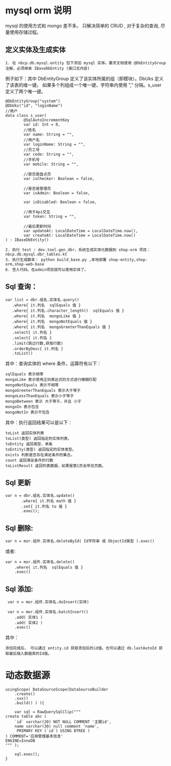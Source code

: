 # mysql orm 说明

mysql 的使用方式和 mongo 差不多。
只解决简单的 CRUD , 对于复杂的查询, 尽量使用存储过程。


## 定义实体及生成实体

    1. 在 nbcp.db.mysql.entity 包下添加 mysql 实体。要求文档使用 @DbEntityGroup 注解，必须继承 IBaseDbEntity (接口无内容)
例子如下：其中 DbEntityGroup 定义了该实体所属的组（即模块）。DbUks 定义了该表的维一键。
如果多个列组成一个唯一键，字符串内使用 "," 分隔。s_user 定义了两个唯一键。
```
@DbEntityGroup("system")
@DbUks("id", "loginName")
//用户
data class s_user(
        @SqlAutoIncrementKey
        var id: Int = 0,
        //姓名
        var name: String = "",
        //用户名
        var loginName: String = "",
        //员工号
        var code: String = "",
        //手机号
        var mobile: String = "",

        //是否是盘点员
        var isChecker: Boolean = false,

        //是否是管理员
        var isAdmin: Boolean = false,

        var isDisabled: Boolean = false,

        //用于Api交互
        var token: String = "",

        //最后更新时间
        var updateAt: LocalDateTime = LocalDateTime.now(),
        var createAt: LocalDateTime = LocalDateTime.now()
) : IBaseDbEntity()
```
    2. 执行 test : dev.tool.gen_dbr，系统生成实体元数据到 shop-orm 项目： nbcp.db.mysql.dbr_tables.kt
    3. 执行生成脚本： python build_base.py ,本地部署 shop-entity,shop-orm,shop-web-base
    6. 签入代码。在admin项目就可以使用实体了。

  
## Sql 查询：

    var list = dbr.组名.实体名.query()
       .where{ it.列名  sqlEquals 值 }
       .where{ it.列名.character_length()  sqlEquals 值 }
       .where{ it.列名  mongoLike 值 }
       .where{ it.列名  mongoNotEquals 值 }
       .where{ it.列名  mongoGreeterThanEquals 值 } 
       .select{ it.列名 }
       .select{ it.列名 }
       .limit(跳过行数,获取行数)
       .orderByDesc{ it.列名 }
       .toList()
    
其中：查询实体的 where 条件，运算符有以下：
 
    sqlEquals 表示相等 
    mongoLike 表示使用正则表达式的方式进行模糊匹配
    mongoNotEquals 表示不相等 
    mongoGreeterThanEquals 表示大于等于
    mongoLessThanEquals 表示小于等于
    mongoBetween 表示 大于等于，并且 小于
    mongoIn 表示包含
    mongoNotIn 表示不包含
        
其中：执行返回结果可以是以下：

    toList 返回实体列表
    toList(类型) 返回指定的实体列表。
    toEntity 返回类型，单条
    toEntity(类型) 返回指定的实体类型。
    exists 判断是否存在满足条件的集合。
    count 返回满足条件的行数
    toListResult 返回列表数据，如果是第1页会带总页数。
    
## Sql 更新
    var n = dbr.组名.实体名.update()
           .where{ it.列名 math 值 }
           .set{ it.列名 to 值 }
           .exec(); 
   
## Sql 删除:

    var n = mor.组件.实体名.deleteById( Id字符串 或 ObjectId类型 ).exec()
   
或者:

    var n = mor.组件.实体名.delete()
        .where{ it.列名  sqlEquals 值 }
        .exec()
    
## Sql 添加:

     var n = mor.组件.实体名.doInsert(实体) 
     
     var n = mor.组件.实体名.batchInsert()
        .add( 实体1 )
        .add( 实体2 )
        .exec()
其中：

    添加完成后， 可以通过 entity.id 获取添加后的id值。也可以通过 db.lastAutoId 获取最后插入数据库的Id值。

# 动态数据源

```
usingScope( DataSourceScope(DataSourceBuilder
    .create()
    .xxx()
    .build() ) ){
    
    var sql = RawQuerySqlClip("""
create table abc ( 
    `id` varchar(20) NOT NULL COMMENT '主键id',
    name varchar(30) null comment 'name', 
     PRIMARY KEY (`id`) USING BTREE ) 
) COMMENT='应用管理基本信息'
ENGINE=InnoDB
""" );

    sql.exec();
}
```